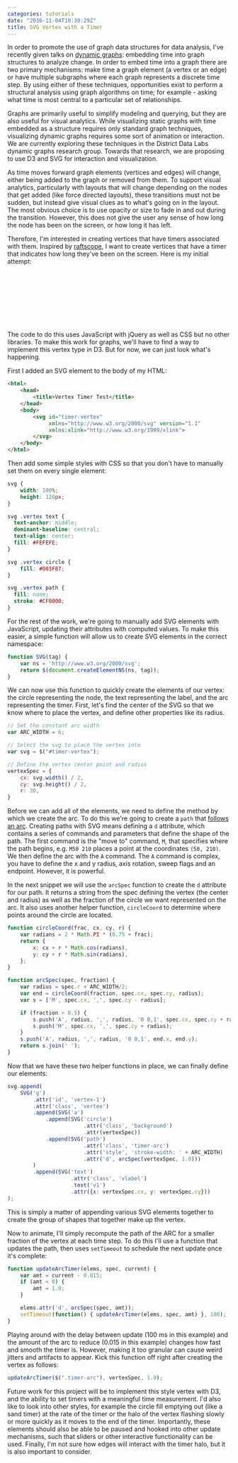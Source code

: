 ```yaml
---
categories: tutorials
date: "2016-11-04T10:30:29Z"
title: SVG Vertex with a Timer
---
```


In order to promote the use of graph data structures for data analysis, I've recently given talks on [dynamic graphs](https://youtu.be/RgixxVpfXDY): embedding time into graph structures to analyze change. In order to embed time into a graph there are two primary mechanisms: make time a graph element (a vertex or an edge) or have multiple subgraphs where each graph represents a discrete time step. By using either of these techniques, opportunities exist to perform a structural analysis using graph algorithms on time; for example - asking what time is most central to a particular set of relationships.

Graphs are primarily useful to simplify modeling and querying, but they are also useful for visual analytics. While visualizing static graphs with time embedded as a structure requires only standard graph techniques, visualizing dynamic graphs requires some sort of animation or interaction. We are currently exploring these techniques in the District Data Labs dynamic graphs research group. Towards that research, we are proposing to use D3 and SVG for interaction and visualization.

As time moves forward graph elements (vertices and edges) will change, either being added to the graph or removed from them. To support visual analytics, particularly with layouts that will change depending on the nodes that get added (like force directed layouts), these transitions must not be sudden, but instead give visual clues as to what's going on in the layout. The most obvious choice is to use opacity or size to fade in and out during the transition. However, this does not give the user any sense of how long the node has been on the screen, or how long it has left.

Therefore, I'm interested in creating vertices that have timers associated with them. Inspired by [raftscope](https://raft.github.io/raftscope-replay/), I want to create vertices that have a timer that indicates how long they've been on the screen. Here is my initial attempt:

<style type="text/css">

    svg {
        width: 100%;
        height: 120px;
    }

    svg .vertex text {
      text-anchor: middle;
      dominant-baseline: central;
      text-align: center;
      fill: #FEFEFE;
    }

    svg .vertex circle {
        fill: #003F87;
    }

    svg .vertex path {
      fill: none;
      stroke: #CF0000;
    }


</style>

<svg id="timer-vertex"></svg>

<script
  src="https://code.jquery.com/jquery-3.1.1.slim.min.js"
  integrity="sha256-/SIrNqv8h6QGKDuNoLGA4iret+kyesCkHGzVUUV0shc="
  crossorigin="anonymous"></script>

<script type="text/javascript">

    var SVG = function(tag) {
        return $(document.createElementNS('http://www.w3.org/2000/svg', tag));
    };

    var ARC_WIDTH = 6;

    function circleCoord(frac, cx, cy, r) {
        var radians = 2 * Math.PI * (0.75 + frac);
        return {
            x: cx + r * Math.cos(radians),
            y: cy + r * Math.sin(radians),
        };
    }

    function arcSpec(spec, fraction) {
        var radius = spec.r + ARC_WIDTH/2;
        var end = circleCoord(fraction, spec.cx, spec.cy, radius);
        var s = ['M', spec.cx, ',', spec.cy - radius];

        if (fraction > 0.5) {
            s.push('A', radius, ',', radius, '0 0,1', spec.cx, spec.cy + radius);
            s.push('M', spec.cx, ',', spec.cy + radius);
        }
        s.push('A', radius, ',', radius, '0 0,1', end.x, end.y);
        return s.join(' ');
    }

    function updateArcTimer(elems, spec, current) {
        var amt = current - 0.015;
        if (amt < 0) {
            amt = 1.0;
        }

        elems.attr('d', arcSpec(spec, amt));
        setTimeout(function() { updateArcTimer(elems, spec, amt) }, 100);
    }

    $(document).ready(function() {

        var svg = $("#timer-vertex");

        vertexSpec = {
            cx: svg.width() / 2,
            cy: svg.height() / 2,
            r: 36,
        }

        // Create the vertex
        svg.append(
            SVG('g')
                .attr('id', 'vertex-1')
                .attr('class', 'vertex')
                .append(SVG('a')
                    .append(SVG('circle')
                                .attr('class', 'background')
                                .attr(vertexSpec))
                    .append(SVG('path')
                                .attr('class', 'timer-arc')
                                .attr('style', 'stroke-width: ' + ARC_WIDTH)
                                .attr('d', arcSpec(vertexSpec, 1.0)))
                )
                .append(SVG('text')
                            .attr('class', 'vlabel')
                            .text('v1')
                            .attr({x: vertexSpec.cx, y: vertexSpec.cy}))
        );

        // Animate the timer
        updateArcTimer($(".timer-arc"), vertexSpec, 1.0);

    });

</script>

The code to do this uses JavaScript with jQuery as well as CSS but no other libraries. To make this work for graphs, we'll have to find a way to implement this vertex type in D3. But for now, we can just look what's happening.

First I added an SVG element to the body of my HTML:

```html
<html>
    <head>
        <title>Vertex Timer Test</title>
    </head>
    <body>
        <svg id="timer-vertex"
             xmlns="http://www.w3.org/2000/svg" version="1.1"
             xmlns:xlink="http://www.w3.org/1999/xlink">
        </svg>
    </body>
</html>
```

Then add some simple styles with CSS so that you don't have to manually set them on every single element:

```css
svg {
    width: 100%;
    height: 120px;
}

svg .vertex text {
  text-anchor: middle;
  dominant-baseline: central;
  text-align: center;
  fill: #FEFEFE;
}

svg .vertex circle {
    fill: #003F87;
}

svg .vertex path {
  fill: none;
  stroke: #CF0000;
}
```

For the rest of the work, we're going to manually add SVG elements with JavaScript, updating their attributes with computed values. To make this easier, a simple function will allow us to create SVG elements in the correct namespace:

```javascript
function SVG(tag) {
    var ns = 'http://www.w3.org/2000/svg';
    return $(document.createElementNS(ns, tag));
}
```

We can now use this function to quickly create the elements of our vertex: the circle representing the node, the text representing the label, and the arc representing the timer. First, let's find the center of the SVG so that we know where to place the vertex, and define other properties like its radius.

```javascript
// Set the constant arc width
var ARC_WIDTH = 6;

// Select the svg to place the vertex into
var svg = $("#timer-vertex");

// Define the vertex center point and radius
vertexSpec = {
    cx: svg.width() / 2,
    cy: svg.height() / 2,
    r: 30,
}
```

Before we can add all of the elements, we need to define the method by which we create the arc. To do this we're going to create a `path` that [follows an arc](https://developer.mozilla.org/en-US/docs/Web/SVG/Tutorial/Paths#Arcs). Creating paths with SVG means defining a `d` attribute, which contains a series of commands and parameters that define the shape of the path. The first command is the "move to" command, `M`, that specifies where the path begins, e.g. `M50 210` places a point at the coordinates `(50, 210)`. We then define the arc with the `A` command. The `A` command is complex, you have to define the x and y radius, axis rotation, sweep flags and an endpoint. However, it is powerful.

In the next snippet we will use the `arcSpec` function to create the `d` attribute for our path. It returns a string from the spec defining the vertex (the center and radius) as well as the fraction of the circle we want represented on the arc. It also uses another helper function, `circleCoord` to determine where points around the circle are located.

```javascript
function circleCoord(frac, cx, cy, r) {
    var radians = 2 * Math.PI * (0.75 + frac);
    return {
        x: cx + r * Math.cos(radians),
        y: cy + r * Math.sin(radians),
    };
}

function arcSpec(spec, fraction) {
    var radius = spec.r + ARC_WIDTH/2;
    var end = circleCoord(fraction, spec.cx, spec.cy, radius);
    var s = ['M', spec.cx, ',', spec.cy - radius];

    if (fraction > 0.5) {
        s.push('A', radius, ',', radius, '0 0,1', spec.cx, spec.cy + radius);
        s.push('M', spec.cx, ',', spec.cy + radius);
    }
    s.push('A', radius, ',', radius, '0 0,1', end.x, end.y);
    return s.join(' ');
}
```

Now that we have these two helper functions in place, we can finally define our elements:

```javascript
svg.append(
    SVG('g')
        .attr('id', 'vertex-1')
        .attr('class', 'vertex')
        .append(SVG('a')
            .append(SVG('circle')
                        .attr('class', 'background')
                        .attr(vertexSpec))
            .append(SVG('path')
                        .attr('class', 'timer-arc')
                        .attr('style', 'stroke-width: ' + ARC_WIDTH)
                        .attr('d', arcSpec(vertexSpec, 1.0)))
        )
        .append(SVG('text')
                    .attr('class', 'vlabel')
                    .text('v1')
                    .attr({x: vertexSpec.cx, y: vertexSpec.cy}))
);
```

This is simply a matter of appending various SVG elements together to create the group of shapes that together make up the vertex.

Now to animate, I'll simply recompute the path of the ARC for a smaller fraction of the vertex at each time step. To do this I'll use a function that updates the path, then uses `setTimeout` to schedule the next update once it's complete:

```javascript
function updateArcTimer(elems, spec, current) {
    var amt = current - 0.015;
    if (amt < 0) {
        amt = 1.0;
    }

    elems.attr('d', arcSpec(spec, amt));
    setTimeout(function() { updateArcTimer(elems, spec, amt) }, 100);
}
```

Playing around with the delay between update (100 ms in this example) and the amount of the arc to reduce (0.015 in this example) changes how fast and smooth the timer is. However, making it too granular can cause weird jitters and artifacts to appear. Kick this function off right after creating the vertex as follows:

```javascript
updateArcTimer($(".timer-arc"), vertexSpec, 1.0);
```

Future work for this project will be to implement this style vertex with D3, and the ability to set timers with a meaningful time measurement. I'd also like to look into other styles, for example the circle fill emptying out (like a sand timer) at the rate of the timer or the halo of the vertex flashing slowly or more quickly as it moves to the end of the timer. Importantly, these elements should also be able to be paused and hooked into other update mechanisms, such that sliders or other interactive functionality can be used. Finally, I'm not sure how edges will interact with the timer halo, but it is also important to consider.

